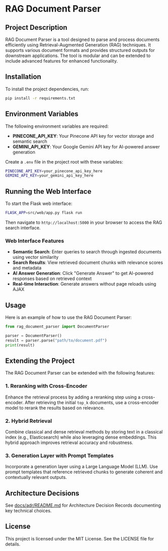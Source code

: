 # RAG Document Parser

## Project Description
RAG Document Parser is a tool designed to parse and process documents efficiently using Retrieval-Augmented Generation (RAG) techniques. It supports various document formats and provides structured outputs for downstream applications. The tool is modular and can be extended to include advanced features for enhanced functionality.

## Installation
To install the project dependencies, run:
```bash
pip install -r requirements.txt
```

## Environment Variables
The following environment variables are required:

- **PINECONE_API_KEY**: Your Pinecone API key for vector storage and semantic search
- **GEMINI_API_KEY**: Your Google Gemini API key for AI-powered answer generation

Create a `.env` file in the project root with these variables:
```bash
PINECONE_API_KEY=your_pinecone_api_key_here
GEMINI_API_KEY=your_gemini_api_key_here
```

## Running the Web Interface
To start the Flask web interface:
```bash
FLASK_APP=src/web/app.py flask run
```

Then navigate to `http://localhost:5000` in your browser to access the RAG search interface.

### Web Interface Features
- **Semantic Search**: Enter queries to search through ingested documents using vector similarity
- **Search Results**: View retrieved document chunks with relevance scores and metadata
- **AI Answer Generation**: Click "Generate Answer" to get AI-powered responses based on retrieved context
- **Real-time Interaction**: Generate answers without page reloads using AJAX

## Usage
Here is an example of how to use the RAG Document Parser:
```python
from rag_document_parser import DocumentParser

parser = DocumentParser()
result = parser.parse("path/to/document.pdf")
print(result)
```

## Extending the Project
The RAG Document Parser can be extended with the following features:

### 1. Reranking with Cross-Encoder
Enhance the retrieval process by adding a reranking step using a cross-encoder. After retrieving the initial `top_k` documents, use a cross-encoder model to rerank the results based on relevance.

### 2. Hybrid Retrieval
Combine classical and dense retrieval methods by storing text in a classical index (e.g., Elasticsearch) while also leveraging dense embeddings. This hybrid approach improves retrieval accuracy and robustness.

### 3. Generation Layer with Prompt Templates
Incorporate a generation layer using a Large Language Model (LLM). Use prompt templates that reference retrieved chunks to generate coherent and contextually relevant outputs.

## Architecture Decisions
See [docs/adr/README.md](docs/adr/README.md) for Architecture Decision Records documenting key technical choices.

## License
This project is licensed under the MIT License. See the LICENSE file for details.
